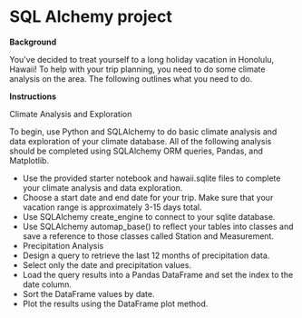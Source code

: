 # SQL Alchemy project

**Background**

You've decided to treat yourself to a long holiday vacation in Honolulu, Hawaii! To help with your trip planning, you need to do some climate analysis on the area. The following outlines what you need to do.

**Instructions**

Climate Analysis and Exploration

To begin, use Python and SQLAlchemy to do basic climate analysis and data exploration of your climate database. All of the following analysis should be completed using SQLAlchemy ORM queries, Pandas, and Matplotlib.

- Use the provided starter notebook and hawaii.sqlite files to complete your climate analysis and data exploration.
- Choose a start date and end date for your trip. Make sure that your vacation range is approximately 3-15 days total.
- Use SQLAlchemy create_engine to connect to your sqlite database.
- Use SQLAlchemy automap_base() to reflect your tables into classes and save a reference to those classes called Station and Measurement.
- Precipitation Analysis
- Design a query to retrieve the last 12 months of precipitation data.
- Select only the date and precipitation values.
- Load the query results into a Pandas DataFrame and set the index to the date column.
- Sort the DataFrame values by date.
- Plot the results using the DataFrame plot method.
